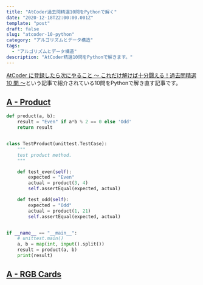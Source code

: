 ```yaml
---
title: "AtCoder過去問精選10問をPythonで解く"
date: "2020-12-18T22:00:00.001Z"
template: "post"
draft: false
slug: "atcoder-10-python"
category: "アルゴリズムとデータ構造"
tags:
  - "アルゴリズムとデータ構造"
description: "AtCoder精選10問をPythonで解きます。"
---
```



[AtCoder に登録したら次にやること ～ これだけ解けば十分闘える！過去問精選 10 問 ～](https://qiita.com/drken/items/fd4e5e3630d0f5859067)という記事で紹介されている10問をPythonで解き直す記事です。

## [A - Product](https://atcoder.jp/contests/abc086/tasks/abc086_a)

```python
def product(a, b):
    result = "Even" if a*b % 2 == 0 else 'Odd'
    return result


class TestProduct(unittest.TestCase):
    """
    test product method.
    """

    def test_even(self):
        expected = "Even"
        actual = product(3, 4)
        self.assertEqual(expected, actual)

    def test_odd(self):
        expected = "Odd"
        actual = product(1, 21)
        self.assertEqual(expected, actual)


if __name__ == "__main__":
    # unittest.main()
    a, b = map(int, input().split())
    result = product(a, b)
    print(result)

```

## [A - RGB Cards](https://atcoder.jp/contests/abc064/tasks/abc064_a)